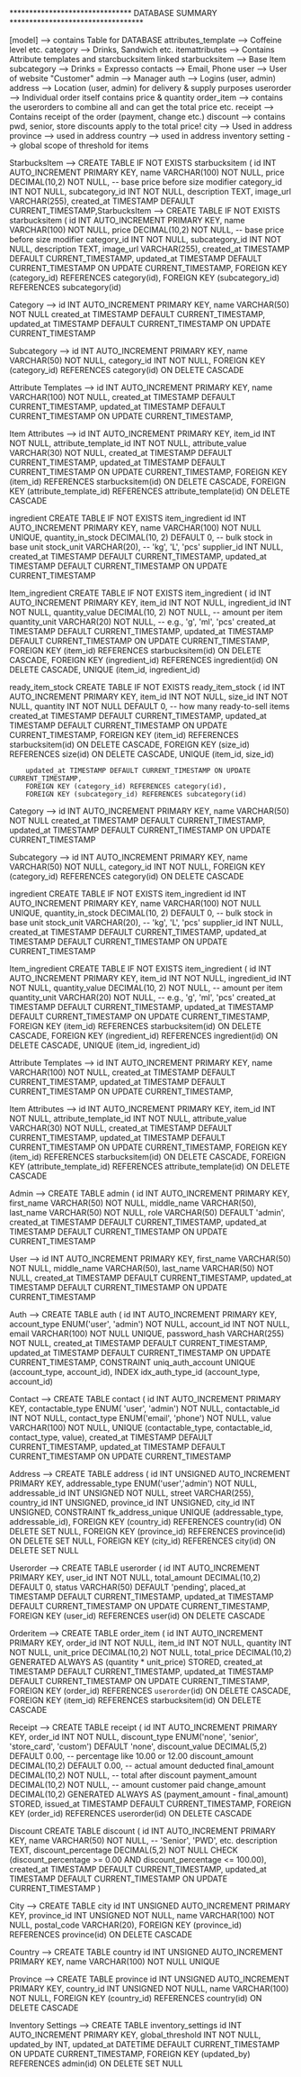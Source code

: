 ******************************* DATABASE SUMMARY **********************************

[model]         --> contains Table for DATABASE
    attributes_template     --> Coffeine level etc.
    category                --> Drinks, Sandwich etc.
    itemattributes          --> Contains Attribute templates and starcbucksitem linked
    starbucksitem           --> Base Item
    subcategory             --> Drinks = Expresso
    contacts                --> Email, Phone
    user                    --> User of website "Customer"
    admin                   --> Manager
    auth                    --> Logins (user, admin)
    address                 --> Location (user, admin) for delivery & supply purposes
    userorder               --> Individual order itself contains price & quantity
    order_item              --> contains the userorders to combine all and can get the total price etc.
    receipt                 --> Contains receipt of the order (payment, change etc.)
    discount                --> contains pwd, senior, store discounts apply to the total price!
    city                    --> Used in address 
    province                --> used in address
    country                 --> used in address
    inventory setting       --> global scope of threshold for items

StarbucksItem -->
    CREATE TABLE IF NOT EXISTS starbucksitem (
        id INT AUTO_INCREMENT PRIMARY KEY,
        name VARCHAR(100) NOT NULL,
        price DECIMAL(10,2) NOT NULL,               -- base price before size modifier
        category_id INT NOT NULL,
        subcategory_id INT NOT NULL,
        description TEXT,
        image_url VARCHAR(255),
        created_at TIMESTAMP DEFAULT CURRENT_TIMESTAMP,StarbucksItem -->
    CREATE TABLE IF NOT EXISTS starbucksitem (
        id INT AUTO_INCREMENT PRIMARY KEY,
        name VARCHAR(100) NOT NULL,
        price DECIMAL(10,2) NOT NULL,               -- base price before size modifier
        category_id INT NOT NULL,
        subcategory_id INT NOT NULL,
        description TEXT,
        image_url VARCHAR(255),
        created_at TIMESTAMP DEFAULT CURRENT_TIMESTAMP,
        updated_at TIMESTAMP DEFAULT CURRENT_TIMESTAMP ON UPDATE CURRENT_TIMESTAMP,
        FOREIGN KEY (category_id) REFERENCES category(id),
        FOREIGN KEY (subcategory_id) REFERENCES subcategory(id)

Category -->
        id INT AUTO_INCREMENT PRIMARY KEY,
        name VARCHAR(50) NOT NULL
        created_at TIMESTAMP DEFAULT CURRENT_TIMESTAMP,
        updated_at TIMESTAMP DEFAULT CURRENT_TIMESTAMP ON UPDATE CURRENT_TIMESTAMP

Subcategory --> 
        id INT AUTO_INCREMENT PRIMARY KEY,
        name VARCHAR(50) NOT NULL,
        category_id INT NOT NULL,
        FOREIGN KEY (category_id) REFERENCES category(id) ON DELETE CASCADE

Attribute Templates -->
        id INT AUTO_INCREMENT PRIMARY KEY,
        name VARCHAR(100) NOT NULL,
        created_at TIMESTAMP DEFAULT CURRENT_TIMESTAMP,
        updated_at TIMESTAMP DEFAULT CURRENT_TIMESTAMP ON UPDATE CURRENT_TIMESTAMP,

Item Attributes --> 
        id INT AUTO_INCREMENT PRIMARY KEY,
        item_id INT NOT NULL,
        attribute_template_id INT NOT NULL,
        attribute_value VARCHAR(30) NOT NULL,
        created_at TIMESTAMP DEFAULT CURRENT_TIMESTAMP,
        updated_at TIMESTAMP DEFAULT CURRENT_TIMESTAMP ON UPDATE CURRENT_TIMESTAMP,
        FOREIGN KEY (item_id) REFERENCES starbucksitem(id) ON DELETE CASCADE,
        FOREIGN KEY (attribute_template_id) REFERENCES attribute_template(id) ON DELETE CASCADE

ingredient 
        CREATE TABLE IF NOT EXISTS item_ingredient
        id INT AUTO_INCREMENT PRIMARY KEY,
        name VARCHAR(100) NOT NULL UNIQUE,
        quantity_in_stock DECIMAL(10, 2) DEFAULT 0, -- bulk stock in base unit
        stock_unit VARCHAR(20),                     -- 'kg', 'L', 'pcs'
        supplier_id INT NULL,
        created_at TIMESTAMP DEFAULT CURRENT_TIMESTAMP,
        updated_at TIMESTAMP DEFAULT CURRENT_TIMESTAMP ON UPDATE CURRENT_TIMESTAMP

Item_ingredient
    CREATE TABLE IF NOT EXISTS item_ingredient (
        id INT AUTO_INCREMENT PRIMARY KEY,
        item_id INT NOT NULL,
        ingredient_id INT NOT NULL,
        quantity_value DECIMAL(10, 2) NOT NULL,  -- amount per item
        quantity_unit VARCHAR(20) NOT NULL,      -- e.g., 'g', 'ml', 'pcs'
        created_at TIMESTAMP DEFAULT CURRENT_TIMESTAMP,
        updated_at TIMESTAMP DEFAULT CURRENT_TIMESTAMP ON UPDATE CURRENT_TIMESTAMP,
        FOREIGN KEY (item_id) REFERENCES starbucksitem(id) ON DELETE CASCADE,
        FOREIGN KEY (ingredient_id) REFERENCES ingredient(id) ON DELETE CASCADE,
        UNIQUE (item_id, ingredient_id)

ready_item_stock
    CREATE TABLE IF NOT EXISTS ready_item_stock (
        id INT AUTO_INCREMENT PRIMARY KEY,
        item_id INT NOT NULL,
        size_id INT NOT NULL,
        quantity INT NOT NULL DEFAULT 0, -- how many ready-to-sell items
        created_at TIMESTAMP DEFAULT CURRENT_TIMESTAMP,
        updated_at TIMESTAMP DEFAULT CURRENT_TIMESTAMP ON UPDATE CURRENT_TIMESTAMP,
        FOREIGN KEY (item_id) REFERENCES starbucksitem(id) ON DELETE CASCADE,
        FOREIGN KEY (size_id) REFERENCES size(id) ON DELETE CASCADE,
        UNIQUE (item_id, size_id)
 
        updated_at TIMESTAMP DEFAULT CURRENT_TIMESTAMP ON UPDATE CURRENT_TIMESTAMP,
        FOREIGN KEY (category_id) REFERENCES category(id),
        FOREIGN KEY (subcategory_id) REFERENCES subcategory(id)

Category -->
        id INT AUTO_INCREMENT PRIMARY KEY,
        name VARCHAR(50) NOT NULL
        created_at TIMESTAMP DEFAULT CURRENT_TIMESTAMP,
        updated_at TIMESTAMP DEFAULT CURRENT_TIMESTAMP ON UPDATE CURRENT_TIMESTAMP

Subcategory --> 
        id INT AUTO_INCREMENT PRIMARY KEY,
        name VARCHAR(50) NOT NULL,
        category_id INT NOT NULL,
        FOREIGN KEY (category_id) REFERENCES category(id) ON DELETE CASCADE


ingredient 
        CREATE TABLE IF NOT EXISTS item_ingredient
        id INT AUTO_INCREMENT PRIMARY KEY,
        name VARCHAR(100) NOT NULL UNIQUE,
        quantity_in_stock DECIMAL(10, 2) DEFAULT 0, -- bulk stock in base unit
        stock_unit VARCHAR(20),                     -- 'kg', 'L', 'pcs'
        supplier_id INT NULL,
        created_at TIMESTAMP DEFAULT CURRENT_TIMESTAMP,
        updated_at TIMESTAMP DEFAULT CURRENT_TIMESTAMP ON UPDATE CURRENT_TIMESTAMP

Item_ingredient
    CREATE TABLE IF NOT EXISTS item_ingredient (
        id INT AUTO_INCREMENT PRIMARY KEY,
        item_id INT NOT NULL,
        ingredient_id INT NOT NULL,
        quantity_value DECIMAL(10, 2) NOT NULL,  -- amount per item
        quantity_unit VARCHAR(20) NOT NULL,      -- e.g., 'g', 'ml', 'pcs'
        created_at TIMESTAMP DEFAULT CURRENT_TIMESTAMP,
        updated_at TIMESTAMP DEFAULT CURRENT_TIMESTAMP ON UPDATE CURRENT_TIMESTAMP,
        FOREIGN KEY (item_id) REFERENCES starbucksitem(id) ON DELETE CASCADE,
        FOREIGN KEY (ingredient_id) REFERENCES ingredient(id) ON DELETE CASCADE,
        UNIQUE (item_id, ingredient_id)

Attribute Templates -->
        id INT AUTO_INCREMENT PRIMARY KEY,
        name VARCHAR(100) NOT NULL,
        created_at TIMESTAMP DEFAULT CURRENT_TIMESTAMP,
        updated_at TIMESTAMP DEFAULT CURRENT_TIMESTAMP ON UPDATE CURRENT_TIMESTAMP,


Item Attributes --> 
        id INT AUTO_INCREMENT PRIMARY KEY,
        item_id INT NOT NULL,
        attribute_template_id INT NOT NULL,
        attribute_value VARCHAR(30) NOT NULL,
        created_at TIMESTAMP DEFAULT CURRENT_TIMESTAMP,
        updated_at TIMESTAMP DEFAULT CURRENT_TIMESTAMP ON UPDATE CURRENT_TIMESTAMP,
        FOREIGN KEY (item_id) REFERENCES starbucksitem(id) ON DELETE CASCADE,
        FOREIGN KEY (attribute_template_id) REFERENCES attribute_template(id) ON DELETE CASCADE

Admin -->
        CREATE TABLE admin (
        id INT AUTO_INCREMENT PRIMARY KEY,
        first_name VARCHAR(50) NOT NULL,
        middle_name VARCHAR(50),
        last_name VARCHAR(50) NOT NULL,
        role VARCHAR(50) DEFAULT 'admin',
        created_at TIMESTAMP DEFAULT CURRENT_TIMESTAMP,
        updated_at TIMESTAMP DEFAULT CURRENT_TIMESTAMP ON UPDATE CURRENT_TIMESTAMP

User -->
        id INT AUTO_INCREMENT PRIMARY KEY,
        first_name VARCHAR(50) NOT NULL,
        middle_name VARCHAR(50),
        last_name VARCHAR(50) NOT NULL,
        created_at TIMESTAMP DEFAULT CURRENT_TIMESTAMP,
        updated_at TIMESTAMP DEFAULT CURRENT_TIMESTAMP ON UPDATE CURRENT_TIMESTAMP

Auth -->
        CREATE TABLE auth (
        id INT AUTO_INCREMENT PRIMARY KEY,
        account_type ENUM('user', 'admin') NOT NULL,
        account_id INT NOT NULL,
        email VARCHAR(100) NOT NULL UNIQUE,
        password_hash VARCHAR(255) NOT NULL,
        created_at TIMESTAMP DEFAULT CURRENT_TIMESTAMP,
        updated_at TIMESTAMP DEFAULT CURRENT_TIMESTAMP ON UPDATE CURRENT_TIMESTAMP,
        CONSTRAINT uniq_auth_account UNIQUE (account_type, account_id),
        INDEX idx_auth_type_id (account_type, account_id)

Contact -->
        CREATE TABLE contact (
        id INT AUTO_INCREMENT PRIMARY KEY,
        contactable_type ENUM( 'user', 'admin') NOT NULL,
        contactable_id INT NOT NULL,
        contact_type ENUM('email', 'phone') NOT NULL,
        value VARCHAR(100) NOT NULL,
        UNIQUE (contactable_type, contactable_id, contact_type, value),
        created_at TIMESTAMP DEFAULT CURRENT_TIMESTAMP,
        updated_at TIMESTAMP DEFAULT CURRENT_TIMESTAMP ON UPDATE CURRENT_TIMESTAMP

Address -->
        CREATE TABLE address (
        id INT UNSIGNED AUTO_INCREMENT PRIMARY KEY,
        addressable_type ENUM('user','admin') NOT NULL,
        addressable_id INT UNSIGNED NOT NULL,
        street VARCHAR(255),
        country_id INT UNSIGNED,
        province_id INT UNSIGNED,
        city_id INT UNSIGNED,
        CONSTRAINT fk_address_unique UNIQUE (addressable_type, addressable_id),
        FOREIGN KEY (country_id) REFERENCES country(id) ON DELETE SET NULL,
        FOREIGN KEY (province_id) REFERENCES province(id) ON DELETE SET NULL,
        FOREIGN KEY (city_id) REFERENCES city(id) ON DELETE SET NULL

Userorder --> 
        CREATE TABLE userorder (
        id INT AUTO_INCREMENT PRIMARY KEY,
        user_id INT NOT NULL,
        total_amount DECIMAL(10,2) DEFAULT 0,
        status VARCHAR(50) DEFAULT 'pending',
        placed_at TIMESTAMP DEFAULT CURRENT_TIMESTAMP,
        updated_at TIMESTAMP DEFAULT CURRENT_TIMESTAMP ON UPDATE CURRENT_TIMESTAMP,
        FOREIGN KEY (user_id) REFERENCES user(id) ON DELETE CASCADE
        
Orderitem -->
        CREATE TABLE order_item (
        id INT AUTO_INCREMENT PRIMARY KEY,
        order_id INT NOT NULL,
        item_id INT NOT NULL,
        quantity INT NOT NULL,
        unit_price DECIMAL(10,2) NOT NULL,
        total_price DECIMAL(10,2) GENERATED ALWAYS AS (quantity * unit_price) STORED,
        created_at TIMESTAMP DEFAULT CURRENT_TIMESTAMP,
        updated_at TIMESTAMP DEFAULT CURRENT_TIMESTAMP ON UPDATE CURRENT_TIMESTAMP,
        FOREIGN KEY (order_id) REFERENCES `userorder`(id) ON DELETE CASCADE,
        FOREIGN KEY (item_id) REFERENCES starbucksitem(id) ON DELETE CASCADE

Receipt -->
        CREATE TABLE receipt (
        id INT AUTO_INCREMENT PRIMARY KEY,
        order_id INT NOT NULL,
        discount_type ENUM('none', 'senior', 'store_card', 'custom') DEFAULT 'none',
        discount_value DECIMAL(5,2) DEFAULT 0.00, -- percentage like 10.00 or 12.00
        discount_amount DECIMAL(10,2) DEFAULT 0.00, -- actual amount deducted
        final_amount DECIMAL(10,2) NOT NULL, -- total after discount
        payment_amount DECIMAL(10,2) NOT NULL, -- amount customer paid
        change_amount DECIMAL(10,2) GENERATED ALWAYS AS (payment_amount - final_amount) STORED,
        issued_at TIMESTAMP DEFAULT CURRENT_TIMESTAMP,
        FOREIGN KEY (order_id) REFERENCES userorder(id) ON DELETE CASCADE

Discount 
    CREATE TABLE discount (
        id INT AUTO_INCREMENT PRIMARY KEY,
        name VARCHAR(50) NOT NULL, -- 'Senior', 'PWD', etc.
        description TEXT,
        discount_percentage DECIMAL(5,2) NOT NULL CHECK (discount_percentage >= 0.00 AND discount_percentage <= 100.00),
        created_at TIMESTAMP DEFAULT CURRENT_TIMESTAMP,
        updated_at TIMESTAMP DEFAULT CURRENT_TIMESTAMP ON UPDATE CURRENT_TIMESTAMP
    )

City -->
        CREATE TABLE city
        id INT UNSIGNED AUTO_INCREMENT PRIMARY KEY,
        province_id INT UNSIGNED NOT NULL,
        name VARCHAR(100) NOT NULL,
        postal_code VARCHAR(20),
        FOREIGN KEY (province_id) REFERENCES province(id) ON DELETE CASCADE

Country -->
        CREATE TABLE country
        id INT UNSIGNED AUTO_INCREMENT PRIMARY KEY,
        name VARCHAR(100) NOT NULL UNIQUE

Province -->
        CREATE TABLE province
        id INT UNSIGNED AUTO_INCREMENT PRIMARY KEY,
        country_id INT UNSIGNED NOT NULL,
        name VARCHAR(100) NOT NULL,
        FOREIGN KEY (country_id) REFERENCES country(id) ON DELETE CASCADE

Inventory Settings -->
    CREATE TABLE inventory_settings 
        id INT AUTO_INCREMENT PRIMARY KEY,
        global_threshold INT NOT NULL,
        updated_by INT,
        updated_at DATETIME DEFAULT CURRENT_TIMESTAMP ON UPDATE CURRENT_TIMESTAMP,
        FOREIGN KEY (updated_by) REFERENCES admin(id) ON DELETE SET NULL


